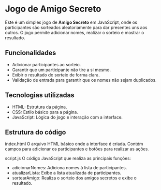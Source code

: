 # Jogo de Amigo Secreto

Este é um simples jogo de **Amigo Secreto** em JavaScript, onde os participantes são sorteados aleatoriamente para dar presentes uns aos outros. O jogo permite adicionar nomes, realizar o sorteio e mostrar o resultado.

## Funcionalidades

- Adicionar participantes ao sorteio.
- Garantir que um participante não tire a si mesmo.
- Exibir o resultado do sorteio de forma clara.
- Validação de entrada para garantir que os nomes não sejam duplicados.

## Tecnologias utilizadas
- HTML: Estrutura da página.
- CSS: Estilo básico para a página.
- JavaScript: Lógica do jogo e interação com a interface.


## Estrutura do código
index.html
O arquivo HTML básico onde a interface é criada. Contém campos para adicionar os participantes e botões para realizar as ações.

script.js
O código JavaScript que realiza as principais funções:

- adicionarNomes: Adiciona nomes à lista de participantes.
- atualizarLista: Exibe a lista atualizada de participantes.
- sortearAmigo: Realiza o sorteio dos amigos secretos e exibe o resultado.


